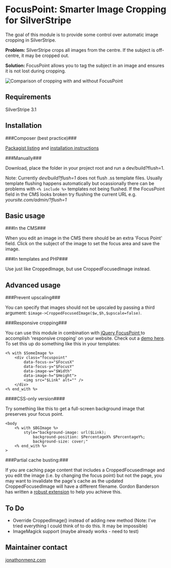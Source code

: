 # FocusPoint: Smarter Image Cropping for SilverStripe

The goal of this module is to provide some control over automatic image cropping in SilverStripe.

**Problem:** SilverStripe crops all images from the centre. If the subject is off-centre, it may be cropped out.

**Solution:** FocusPoint allows you to tag the subject in an image and ensures it is not lost during cropping.

![Comparison of cropping with and without FocusPoint](screenshots/comparison.jpg)

## Requirements

SilverStripe 3.1

## Installation

###Composer (best practice)###

[Packagist listing](https://packagist.org/packages/jonom/focuspoint) and [installation instructions](http://doc.silverstripe.org/framework/en/trunk/installation/composer#adding-modules-to-your-project)

###Manually###

Download, place the folder in your project root and run a dev/build?flush=1.

Note: Currently *dev/build?flush=1* does not flush .ss template files. Usually template flushing happens automatically but ocassionally there can be problems with `<% include %>` templates not being flushed. If the FocusPoint field in the CMS looks broken try flushing the current URL e.g. *yoursite.com/admin/?flush=1*

## Basic usage

###In the CMS###

When you edit an image in the CMS there should be an extra 'Focus Point' field. Click on the subject of the image to set the focus area and save the image.

###In templates and PHP###

Use just like CroppedImage, but use CroppedFocusedImage instead.

## Advanced usage

###Prevent upscaling###

You can specify that images should not be upscaled by passing a third argument: `$image->CroppedFocusedImage($w,$h,$upscale=false)`.

###Responsive cropping###

You can use this module in combination with [jQuery FocusPoint ](https://github.com/jonom/jquery-focuspoint)to accomplish 'responsive cropping' on your website. Check out a [demo here](http://jonom.github.io/jquery-focuspoint/demos/grid/lizard.html). To set this up do something like this in your templates:

```
<% with $SomeImage %>
	<div class="focuspoint"
		data-focus-x="$FocusX"
		data-focus-y="$FocusY"
		data-image-w="$Width"
		data-image-h="$Height">
		<img src="$Link" alt="" />
	</div>
<% end_with %>
```

####CSS-only version####

Try something like this to get a full-screen background image that preserves your focus point.

```
<body
	<% with $BGImage %>
		style="background-image: url($Link);
			background-position: $PercentageX% $PercentageY%; 
			background-size: cover;"
	<% end_with %>
>
```

###Partial cache busting:###

If you are caching page content that includes a CroppedFocusedImage and you edit the image (i.e. by changing the focus point) but not the page, you may want to invalidate the page's cache as the updated CroppedFocusedImage will have a different filename. Gordon Banderson has written a [robust extension](https://github.com/gordonbanderson/weboftalent-imageeditpartialcachebust) to help you achieve this.


## To Do

 * Override CroppedImage() instead of adding new method (Note: I've tried everything I could think of to do this. It may be impossible)
 * ImageMagick support (maybe already works - need to test)
 
## Maintainer contact

[jonathonmenz.com](http://jonathonmenz.com)
